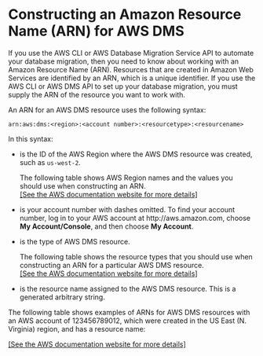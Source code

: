 # Constructing an Amazon Resource Name \(ARN\) for AWS DMS<a name="CHAP_Introduction.ARN"></a>

If you use the AWS CLI or AWS Database Migration Service API to automate your database migration, then you need to know about working with an Amazon Resource Name \(ARN\)\. Resources that are created in Amazon Web Services are identified by an ARN, which is a unique identifier\. If you use the AWS CLI or AWS DMS API to set up your database migration, you must supply the ARN of the resource you want to work with\. 

An ARN for an AWS DMS resource uses the following syntax:

`arn:aws:dms:<region>:<account number>:<resourcetype>:<resourcename>`

In this syntax:

+ *<region>* is the ID of the AWS Region where the AWS DMS resource was created, such as `us-west-2`\.

  The following table shows AWS Region names and the values you should use when constructing an ARN\.    
[\[See the AWS documentation website for more details\]](http://docs.aws.amazon.com/dms/latest/userguide/CHAP_Introduction.ARN.html)

+ **<account number>** is your account number with dashes omitted\. To find your account number, log in to your AWS account at http://aws\.amazon\.com, choose **My Account/Console**, and then choose **My Account**\.

+ **<resourcetype>** is the type of AWS DMS resource\.

  The following table shows the resource types that you should use when constructing an ARN for a particular AWS DMS resource\.     
[\[See the AWS documentation website for more details\]](http://docs.aws.amazon.com/dms/latest/userguide/CHAP_Introduction.ARN.html)

+ *<resourcename>* is the resource name assigned to the AWS DMS resource\. This is a generated arbitrary string\.

The following table shows examples of ARNs for AWS DMS resources with an AWS account of 123456789012, which were created in the US East \(N\. Virginia\) region, and has a resource name: 

[\[See the AWS documentation website for more details\]](http://docs.aws.amazon.com/dms/latest/userguide/CHAP_Introduction.ARN.html)